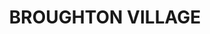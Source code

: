 ---
lastmod: '2025-04-06T06:05:20+00:00'
latitude: -34.74500177
layout: suburb
longitude: 150.7510656
postcode: '2534'
state: NSW
title: BROUGHTON VILLAGE
url: /nsw/broughton-village/
---